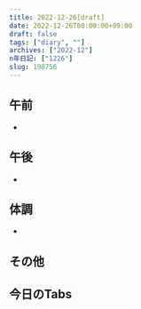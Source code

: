 ```yaml
---
title: 2022-12-26[draft]
date: 2022-12-26T00:00:00+09:00
draft: false
tags: ["diary", ""]
archives: ["2022-12"]
n年日記: ["1226"]
slug: 198756
---
```

## 午前
- 
## 午後
- 
## 体調
- 
## その他
## 今日のTabs
